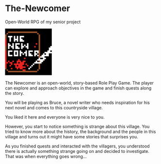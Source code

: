 # The-Newcomer
Open-World RPG of my senior project


![alt text](https://raw.githubusercontent.com/gavinlau0628/The-Newcomer/to/The_newcomer_logo(black_background)v2.png)
    

The Newcomer is an open-world, story-based Role Play Game. The player can explore and approach objectives in the game and finish quests along the story.

You will be playing as Bruce, a novel writer who needs inspiration for his next novel and comes to this countryside village.

You liked it here and everyone is very nice to you.

However, you start to notice something is strange about this village. You tried to know more about the history, the background and the people in this village and turns out it might have some stories that surprises you.

As you finished quests and interacted with the villagers, you understood there is actually something strange going on and decided to investigate. That was when everything goes wrong...
